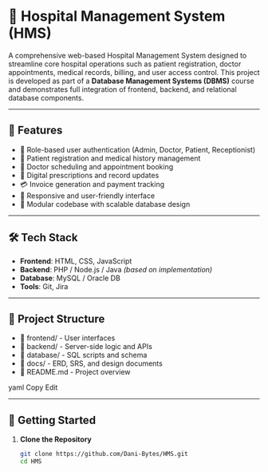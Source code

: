 # 🏥 Hospital Management System (HMS)

A comprehensive web-based Hospital Management System designed to streamline core hospital operations such as patient registration, doctor appointments, medical records, billing, and user access control. This project is developed as part of a **Database Management Systems (DBMS)** course and demonstrates full integration of frontend, backend, and relational database components.

---

## 🔧 Features

- 🔐 Role-based user authentication (Admin, Doctor, Patient, Receptionist)
- 🧾 Patient registration and medical history management
- 📅 Doctor scheduling and appointment booking
- 💊 Digital prescriptions and record updates
- 💳 Invoice generation and payment tracking
- 📱 Responsive and user-friendly interface
- 🧱 Modular codebase with scalable database design

---

## 🛠️ Tech Stack

- **Frontend**: HTML, CSS, JavaScript  
- **Backend**: PHP / Node.js / Java *(based on implementation)*  
- **Database**: MySQL / Oracle DB  
- **Tools**: Git, Jira

---

## 📁 Project Structure

- 📂 frontend/ - User interfaces
- 📂 backend/ - Server-side logic and APIs
- 📂 database/ - SQL scripts and schema
- 📂 docs/ - ERD, SRS, and design documents
- 📄 README.md - Project overview

yaml
Copy
Edit

---

## 🚀 Getting Started

1. **Clone the Repository**
   ```bash
   git clone https://github.com/Dani-Bytes/HMS.git
   cd HMS
